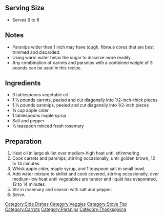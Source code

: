 ## Serving Size

-   Serves 6 to 8

## Notes

-   Parsnips wider than 1 inch may have tough, fibrous cores that are
    best trimmed and discarded.
-   Using warm water helps the sugar to dissolve more readily.
-   Any combination of carrots and parsnips with a combined weight of 3
    pounds can be used in this recipe.

## Ingredients

-   3 tablespoons vegetable oil
-   1 ½ pounds carrots, peeled and cut diagonally into 1/2-inch-thick
    pieces
-   1 ½ pounds parsnips, peeled and cut diagonally into 1/2-inch pieces
-   ¾ cup apple cider
-   1 tablespoons maple syrup
-   Salt and pepper
-   ½ teaspoon minced fresh rosemary

## Preparation

1.  Heat oil in large skillet over medium-high heat until shimmering.
2.  Cook carrots and parsnips, stirring occasionally, until golden
    brown, 12 to 14 minutes.
3.  Whisk apple cider, maple syrup, and 1 teaspoon salt in small bowl.
4.  Add water mixture to skillet and cook covered, stirring
    occasionally, over medium-low heat until vegetables are tender and
    liquid has evaporated, 12 to 14 minutes.
5.  Stir in rosemary and season with salt and pepper.
6.  Serve.

[Category:Side Dishes](Category:Side_Dishes "wikilink")
[Category:Veggies](Category:Veggies "wikilink") [Category:Stove
Top](Category:Stove_Top "wikilink")
[Category:Carrots](Category:Carrots "wikilink")
[Category:Parsnips](Category:Parsnips "wikilink")
[Category:Thanksgiving](Category:Thanksgiving "wikilink")